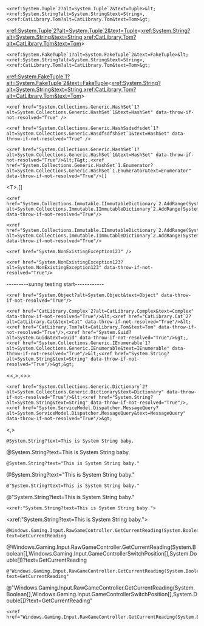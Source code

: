 ```
<xref:System.Tuple`2?alt=System.Tuple`2&text=Tuple>&lt;<xref:System.String?alt=System.String&text=String>,<xref:CatLibrary.Tom?alt=CatLibrary.Tom&text=Tom>&gt;
```
<xref:System.Tuple`2?alt=System.Tuple`2&text=Tuple>&lt;<xref:System.String?alt=System.String&text=String>,<xref:CatLibrary.Tom?alt=CatLibrary.Tom&text=Tom>&gt;


```
<xref:System.FakeTuple`1?alt=System.FakeTuple`2&text=FakeTuple>&lt;<xref:System.String?alt=System.String&text=String>,<xref:CatLibrary.Tom?alt=CatLibrary.Tom&text=Tom>&gt;
```
<xref:System.FakeTuple`1?alt=System.FakeTuple`2&text=FakeTuple>&lt;<xref:System.String?alt=System.String&text=String>,<xref:CatLibrary.Tom?alt=CatLibrary.Tom&text=Tom>&gt;


```
<xref href="System.Collections.Generic.HashSet`1?alt=System.Collections.Generic.HashSet`1&text=HashSet" data-throw-if-not-resolved="True" />
```
<xref href="System.Collections.Generic.HashSet`1?alt=System.Collections.Generic.HashSet`1&text=HashSet" data-throw-if-not-resolved="True" />

```
<xref href="System.Collections.Generic.HashSsdsdfsdet`1?alt=System.Collections.Generic.HasdfsdfshSet`1&text=HashSet" data-throw-if-not-resolved="True" />
```
<xref href="System.Collections.Generic.HashSsdsdfsdet`1?alt=System.Collections.Generic.HasdfsdfshSet`1&text=HashSet" data-throw-if-not-resolved="True" />

```
<xref href="System.Collections.Generic.HashSet`1?alt=System.Collections.Generic.HashSet`1&text=HashSet" data-throw-if-not-resolved="True"/>&lt;T&gt;.<xref href="System.Collections.Generic.HashSet`1.Enumerator?alt=System.Collections.Generic.HashSet`1.Enumerator&text=Enumerator" data-throw-if-not-resolved="True"/>[]
```
<xref href="System.Collections.Generic.HashSet`1?alt=System.Collections.Generic.HashSet`1&text=HashSet" data-throw-if-not-resolved="True"/>&lt;T&gt;.<xref href="System.Collections.Generic.HashSet`1.Enumerator?alt=System.Collections.Generic.HashSet`1.Enumerator&text=Enumerator" data-throw-if-not-resolved="True"/>[]


```
<xref href="System.Collections.Immutable.IImmutableDictionary`2.AddRange(System.Collections.Generic.IEnumerable{System.Collections.Generic.KeyValuePair{`0,`1}})?alt=System.Collections.Immutable.IImmutableDictionary`2.AddRange(System.Collections.Generic.IEnumerable{System.Collections.Generic.KeyValuePair{`0,`1}})&text=AddRange(IEnumerable%3CKeyValuePair%3CTKey%2CTValue%3E%3E)" data-throw-if-not-resolved="True"/>
```
<xref href="System.Collections.Immutable.IImmutableDictionary`2.AddRange(System.Collections.Generic.IEnumerable{System.Collections.Generic.KeyValuePair{`0,`1}})?alt=System.Collections.Immutable.IImmutableDictionary`2.AddRange(System.Collections.Generic.IEnumerable{System.Collections.Generic.KeyValuePair{`0,`1}})&text=AddRange(IEnumerable%3CKeyValuePair%3CTKey%2CTValue%3E%3E)" data-throw-if-not-resolved="True"/>


```
<xref href="System.Collections.Immutable.IImmutableDictionary`2.AddRange(System.Collections.Generic.IEnumerable{System.Collections.Generic.KeyValuePair{`0,`1}})?alt=System.Collections.Immutable.IImmutableDictionary`2.AddRange(System.Collections.Generic.IEnumerable{System.Collections.Generic.KeyValuePair{`0,`1}})&text=AddRange%28IEnumerable%26lt%3BKeyValuePair%26lt%3BTKey%2CTValue%26gt%3B%26gt%3B%29" data-throw-if-not-resolved="True"/>
```
<xref href="System.Collections.Immutable.IImmutableDictionary`2.AddRange(System.Collections.Generic.IEnumerable{System.Collections.Generic.KeyValuePair{`0,`1}})?alt=System.Collections.Immutable.IImmutableDictionary`2.AddRange(System.Collections.Generic.IEnumerable{System.Collections.Generic.KeyValuePair{`0,`1}})&text=AddRange%28IEnumerable%26lt%3BKeyValuePair%26lt%3BTKey%2CTValue%26gt%3B%26gt%3B%29" data-throw-if-not-resolved="True"/>


```
<xref href="System.NonExistingException123" />
```
<xref href="System.NonExistingException123" />

```
<xref href="System.NonExistingException123?alt=System.NonExistingException123" data-throw-if-not-resolved="True"/>
```
<xref href="System.NonExistingException123?alt=System.NonExistingException123" data-throw-if-not-resolved="True"/>


---------sunny testing start------------
```
<xref href="System.Object?alt=System.Object&text=Object" data-throw-if-not-resolved="True"/>
```
<xref href="System.Object?alt=System.Object&text=Object" data-throw-if-not-resolved="True"/>

```
<xref href="CatLibrary.Complex`2?alt=CatLibrary.Complex&text=Complex" data-throw-if-not-resolved="True"/>&lt;<xref href="CatLibrary.Cat`2?alt=CatLibrary.Cat&text=Cat" data-throw-if-not-resolved="True"/>&lt;<xref href="CatLibrary.Tom?alt=CatLibrary.Tom&text=Tom" data-throw-if-not-resolved="True"/>,<xref href="System.Guid?alt=System.Guid&text=Guid" data-throw-if-not-resolved="True"/>&gt;,<xref href="System.Collections.Generic.IEnumerable`1?alt=System.Collections.Generic.IEnumerable&text=IEnumerable" data-throw-if-not-resolved="True"/>&lt;<xref href="System.String?alt=System.String&text=String" data-throw-if-not-resolved="True"/>&gt;&gt;
```
<xref href="CatLibrary.Complex`2?alt=CatLibrary.Complex&text=Complex" data-throw-if-not-resolved="True"/>&lt;<xref href="CatLibrary.Cat`2?alt=CatLibrary.Cat&text=Cat" data-throw-if-not-resolved="True"/>&lt;<xref href="CatLibrary.Tom?alt=CatLibrary.Tom&text=Tom" data-throw-if-not-resolved="True"/>,<xref href="System.Guid?alt=System.Guid&text=Guid" data-throw-if-not-resolved="True"/>&gt;,<xref href="System.Collections.Generic.IEnumerable`1?alt=System.Collections.Generic.IEnumerable&text=IEnumerable" data-throw-if-not-resolved="True"/>&lt;<xref href="System.String?alt=System.String&text=String" data-throw-if-not-resolved="True"/>&gt;&gt;

```
<xref href="System.Collections.Generic.Dictionary`2?alt=System.Collections.Generic.Dictionary&text=Dictionary" data-throw-if-not-resolved="True"/>&lt;<xref href="System.String?alt=System.String&text=String" data-throw-if-not-resolved="True"/>,<xref href="System.ServiceModel.Dispatcher.MessageQuery?alt=System.ServiceModel.Dispatcher.MessageQuery&text=MessageQuery" data-throw-if-not-resolved="True"/>&gt;
```
<xref href="System.Collections.Generic.Dictionary`2?alt=System.Collections.Generic.Dictionary&text=Dictionary" data-throw-if-not-resolved="True"/>&lt;<xref href="System.String?alt=System.String&text=String" data-throw-if-not-resolved="True"/>,<xref href="System.ServiceModel.Dispatcher.MessageQuery?alt=System.ServiceModel.Dispatcher.MessageQuery&text=MessageQuery" data-throw-if-not-resolved="True"/>&gt;

```
@System.String?text=This is System String baby.
```
@System.String?text=This is System String baby.

```
@System.String?text="This is System String baby."
```
@System.String?text="This is System String baby."

```
@"System.String?text=This is System String baby."
```
@"System.String?text=This is System String baby."

```
<xref:"System.String?text=This is System String baby.">
```
<xref:"System.String?text=This is System String baby.">

```
@Windows.Gaming.Input.RawGameController.GetCurrentReading(System.Boolean[],Windows.Gaming.Input.GameControllerSwitchPosition[],System.Double[])?text=GetCurrentReading
```
@Windows.Gaming.Input.RawGameController.GetCurrentReading(System.Boolean[],Windows.Gaming.Input.GameControllerSwitchPosition[],System.Double[])?text=GetCurrentReading

```
@"Windows.Gaming.Input.RawGameController.GetCurrentReading(System.Boolean[],Windows.Gaming.Input.GameControllerSwitchPosition[],System.Double[])?text=GetCurrentReading"
```
@"Windows.Gaming.Input.RawGameController.GetCurrentReading(System.Boolean[],Windows.Gaming.Input.GameControllerSwitchPosition[],System.Double[])?text=GetCurrentReading"

```
<xref href="Windows.Gaming.Input.RawGameController.GetCurrentReading(System.Boolean[],Windows.Gaming.Input.GameControllerSwitchPosition[],System.Double[])"/>
```
<xref href="Windows.Gaming.Input.RawGameController.GetCurrentReading(System.Boolean[],Windows.Gaming.Input.GameControllerSwitchPosition[],System.Double[])"/>
